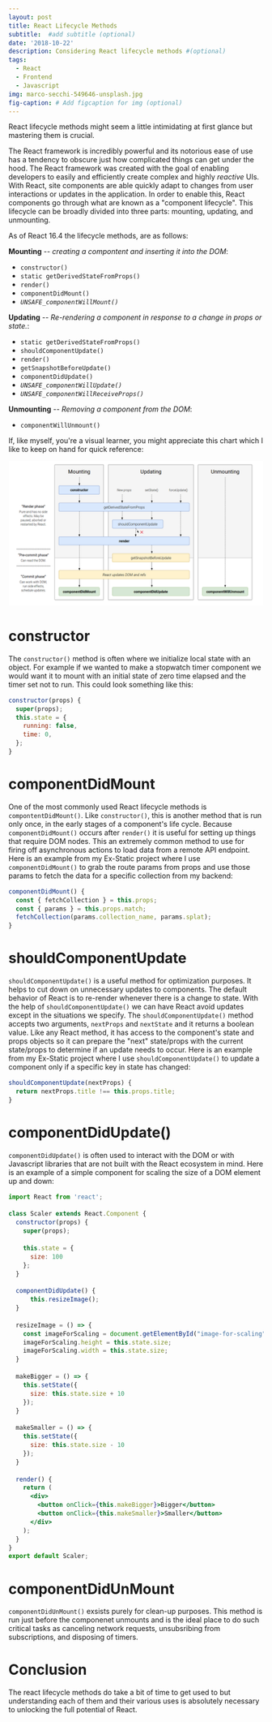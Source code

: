 ```yaml
---
layout: post
title: React Lifecycle Methods
subtitle:  #add subtitle (optional)
date: '2018-10-22'
description: Considering React lifecycle methods #(optional)
tags:
  - React
  - Frontend
  - Javascript
img: marco-secchi-549646-unsplash.jpg
fig-caption: # Add figcaption for img (optional)
---
```

React lifecycle methods might seem a little intimidating at first glance but mastering them is crucial.
<!-- more -->
The React framework is incredibly powerful and its notorious ease of use has a tendency to obscure just how complicated things can get under the hood. The React framework was created with the goal of enabling developers to easily and efficiently create complex and highly *reactive* UIs. With React, site components are able  quickly adapt to changes from user interactions or updates in the application. In order to enable this, React components go through what are known as a "component lifecycle". This lifecycle can be broadly divided into three parts: mounting, updating, and unmounting.

As of React 16.4 the lifecycle methods, are as follows:

**Mounting** --
*creating a compontent and inserting it into the DOM*:

  * `constructor()`
  * `static getDerivedStateFromProps()`
  * `render()`
  * `componentDidMount()`
  * *`UNSAFE_componentWillMount()`*

**Updating** --
*Re-rendering a component in response to a change in props or state.*:

  * `static getDerivedStateFromProps()`
  * `shouldComponentUpdate()`
  * `render()`
  * `getSnapshotBeforeUpdate()`
  * `componentDidUpdate()`
  * *`UNSAFE_componentWillUpdate()`*
  * *`UNSAFE_componentWillReceiveProps()`*

**Unmounting** --
*Removing a component from the DOM*:

  * `componentWillUnmount()`

If, like myself, you're a visual learner, you might appreciate this chart which I like to keep on hand for quick reference:

![React Lifecycle Methods](/assets/img/react-lifecycle-methods.png)

# constructor

The `constructor()` method is often where we initialize local state with an object. For example if we wanted to make a stopwatch timer component we would want it to mount with an initial state of zero time elapsed and the timer set not to run.
This could look something like this:

```javascript
constructor(props) {
  super(props);
  this.state = {
    running: false,
    time: 0,
  };
}
```
# componentDidMount

One of the most commonly used React lifecycle methods is `compontentDidMount()`. Like `constructor()`, this is another method that is run only once, in the early stages of a component's life cycle. Because `componentDidMount()` occurs after `render()` it is useful for setting up things that require DOM nodes. This an extremely common method to use for firing off asynchronous actions to load data from a remote API endpoint. Here is an example from my Ex-Static project where I use `componentDidMount()` to grab the route params from props and use those params to fetch the data for a specific collection from my backend:

```javascript
componentDidMount() {
  const { fetchCollection } = this.props;
  const { params } = this.props.match;
  fetchCollection(params.collection_name, params.splat);
}
```

# shouldComponentUpdate

`shouldComponentUpdate()` is a useful method for optimization purposes. It helps to cut down on unnecessary updates to components. The default behavior of React is to re-render whenever there is a change to state. With the help of `shouldComponentUpdate()` we can have React avoid updates except in the situations we specify. The `shouldComponentUpdate()` method accepts two arguments, `nextProps` and `nextState` and it returns a boolean value. Like any React method, it has access to the component's state and props objects so it can prepare the "next" state/props with the current state/props to determine if an update needs to occur. Here is an example from my Ex-Static project where I use `shouldComponentUpdate()` to update a component only if a specific key in state has changed:

```javascript
shouldComponentUpdate(nextProps) {
  return nextProps.title !== this.props.title;
}
```

# componentDidUpdate()

`componentDidUpdate()` is often used to interact with the DOM or with Javascript libraries that are not built with the React ecosystem in mind. Here is an example of a simple component for scaling the size of a DOM element up and down:

```jsx
import React from 'react';

class Scaler extends React.Component {
  constructor(props) {
    super(props);

    this.state = {
      size: 100
    };
  }

  componentDidUpdate() {
      this.resizeImage();
  }

  resizeImage = () => {
    const imageForScaling = document.getElementById("image-for-scaling");
    imageForScaling.height = this.state.size;
    imageForScaling.width = this.state.size;
  }

  makeBigger = () => {
    this.setState({
      size: this.state.size + 10
    });
  }

  makeSmaller = () => {
    this.setState({
      size: this.state.size - 10
    });
  }

  render() {
    return (
      <div>
        <button onClick={this.makeBigger}>Bigger</button>
        <button onClick={this.makeSmaller}>Smaller</button>
      </div>
    );
  }
}
export default Scaler;
```

# componentDidUnMount

`componentDidUnMount()` exsists purely for clean-up purposes. This method is run just before the componenet unmounts and is the ideal place to do such critical tasks as canceling network requests, unsubsribing from subscriptions, and disposing of timers.

# Conclusion

The react lifecycle methods do take a bit of time to get used to but understanding each of them and their various uses is absolutely necessary to unlocking the full potential of React.
